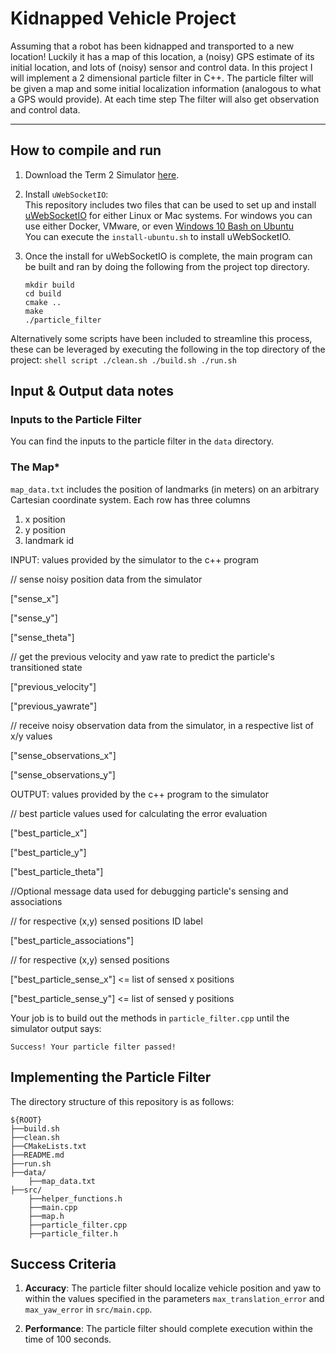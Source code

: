 # Kidnapped Vehicle Project

Assuming that a robot has been kidnapped and transported to a new location! Luckily it has a map of this location, a (noisy) GPS 
estimate of its initial location, and lots of (noisy) sensor and control data.
In this project I will implement a 2 dimensional particle filter in C++. The particle filter will be given a map and 
some initial localization information (analogous to what a GPS would provide). 
At each time step The filter will also get observation and control data.

---

## How to compile and run
1. Download the Term 2 Simulator [here](https://github.com/udacity/self-driving-car-sim/releases).
2. Install `uWebSocketIO`: <br>
This repository includes two files that can be used to set up and install [uWebSocketIO](https://github.com/uWebSockets/uWebSockets) 
for either Linux or Mac systems. For windows you can use either Docker, VMware, 
or even [Windows 10 Bash on Ubuntu](https://www.howtogeek.com/249966/how-to-install-and-use-the-linux-bash-shell-on-windows-10/)<br>
You can execute the `install-ubuntu.sh` to install uWebSocketIO.

3. Once the install for uWebSocketIO is complete, the main program can be built and ran by doing the following from the project top directory.
    ```shell script
    mkdir build
    cd build
    cmake ..
    make
    ./particle_filter
    ```
Alternatively some scripts have been included to streamline this process, these can be leveraged by executing the 
following in the top directory of the project:
    ```shell script
    ./clean.sh
    ./build.sh
    ./run.sh
    ```
## Input & Output data notes

### Inputs to the Particle Filter
You can find the inputs to the particle filter in the `data` directory.

### The Map*
`map_data.txt` includes the position of landmarks (in meters) on an arbitrary Cartesian coordinate system. Each row has three columns
1. x position
2. y position
3. landmark id

INPUT: values provided by the simulator to the c++ program

// sense noisy position data from the simulator

["sense_x"]

["sense_y"]

["sense_theta"]

// get the previous velocity and yaw rate to predict the particle's transitioned state

["previous_velocity"]

["previous_yawrate"]

// receive noisy observation data from the simulator, in a respective list of x/y values

["sense_observations_x"]

["sense_observations_y"]


OUTPUT: values provided by the c++ program to the simulator

// best particle values used for calculating the error evaluation

["best_particle_x"]

["best_particle_y"]

["best_particle_theta"]

//Optional message data used for debugging particle's sensing and associations

// for respective (x,y) sensed positions ID label

["best_particle_associations"]

// for respective (x,y) sensed positions

["best_particle_sense_x"] <= list of sensed x positions

["best_particle_sense_y"] <= list of sensed y positions


Your job is to build out the methods in `particle_filter.cpp` until the simulator output says:

```
Success! Your particle filter passed!
```

## Implementing the Particle Filter
The directory structure of this repository is as follows:

```shell script
${ROOT}
├──build.sh
├──clean.sh
├──CMakeLists.txt
├──README.md
├──run.sh
├──data/
    ├──map_data.txt
├──src/
    ├──helper_functions.h
    ├──main.cpp
    ├──map.h
    ├──particle_filter.cpp
    ├──particle_filter.h
```

## Success Criteria
1. **Accuracy**: The particle filter should localize vehicle position and yaw to within the values specified in the 
parameters `max_translation_error` and `max_yaw_error` in `src/main.cpp`.

2. **Performance**: The particle filter should complete execution within the time of 100 seconds.